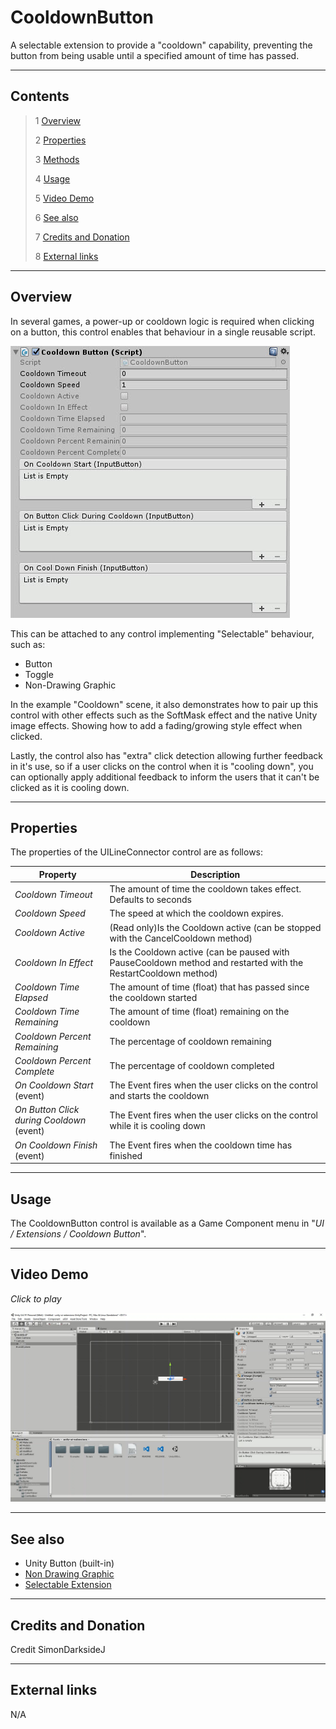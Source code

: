 # CooldownButton

A selectable extension to provide a "cooldown" capability, preventing the button from being usable until a specified amount of time has passed.

<!--![](Images/ Game Image.jpg)-->

---------

## Contents

> 1 [Overview](#overview)
>
> 2 [Properties](#properties)
>
> 3 [Methods](#methods)
>
> 4 [Usage](#usage)
>
> 5 [Video Demo](#video-demo)
>
> 6 [See also](#see-also)
>
> 7 [Credits and Donation](#credits-and-donation)
>
> 8 [External links](#external-links)

---------

## Overview

In several games, a power-up or cooldown logic is required when clicking on a button, this control enables that behaviour in a single reusable script.

![](Images/CooldownInspector.jpg)

This can be attached to any control implementing "Selectable" behaviour, such as:

* Button
* Toggle
* Non-Drawing Graphic

In the example "Cooldown" scene, it also demonstrates how to pair up this control with other effects such as the SoftMask effect and the native Unity image effects.  Showing how to add a fading/growing style effect when clicked.

Lastly, the control also has "extra" click detection allowing further feedback in it's use, so if a user clicks on the control when it is "cooling down", you can optionally apply additional feedback to inform the users that it can't be clicked as it is cooling down.

---------

## Properties

The properties of the UILineConnector control are as follows:

Property | Description
|-|-|
*Cooldown Timeout*|The amount of time the cooldown takes effect. Defaults to seconds
*Cooldown Speed*|The speed at which the cooldown expires.
*Cooldown Active*|(Read only)Is the Cooldown active (can be stopped with the CancelCooldown method)
*Cooldown In Effect*|Is the Cooldown active (can be paused with PauseCooldown method and restarted with the RestartCooldown method)
*Cooldown Time Elapsed*|The amount of time (float) that has passed since the cooldown started
*Cooldown Time Remaining*|The amount of time (float) remaining on the cooldown
*Cooldown Percent Remaining*|The percentage of cooldown remaining
*Cooldown Percent Complete*|The percentage of cooldown completed
*On Cooldown Start* (event) |The Event fires when the user clicks on the control and starts the cooldown
*On Button Click during Cooldown* (event) |The Event fires when the user clicks on the control while it is cooling down
*On Cooldown Finish* (event) |The Event fires when the cooldown time has finished

---------

## Usage

The CooldownButton control is available as a Game Component menu in "*UI / Extensions / Cooldown Button*".

---------

## Video Demo

*Click to play*

[![UI Line Connector Demo](Images/CooldownDemo.jpg)](Images/CooldownDemo.mp4 "UI Line Connector Demo")

---------

## See also

* Unity Button (built-in)
* [Non Drawing Graphic](/Controls.md/NonDrawingGraphic)
* [Selectable Extension](/Controls.md/UISelectableExtension)

---------

## Credits and Donation

Credit SimonDarksideJ

---------

## External links

N/A

